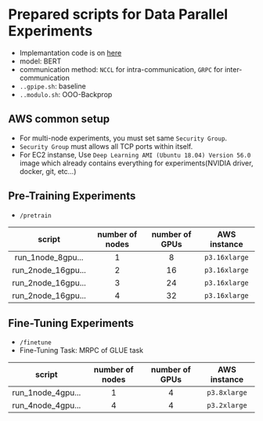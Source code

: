 # Prepared scripts for Data Parallel Experiments

- Implemantation code is on [here](expr/pipe_par)
- model: BERT
- communication method: `NCCL` for intra-communication, `GRPC` for inter-communication
- `..gpipe.sh`: baseline
- `..modulo.sh`: OOO-Backprop

## AWS common setup
- For multi-node experiments, you must set same `Security Group`.
- `Security Group` must allows all TCP ports within itself.
- For EC2 instanse, Use `Deep Learning AMI (Ubuntu 18.04) Version 56.0` image which already contains everything for experiments(NVIDIA driver, docker, git, etc...)

## Pre-Training Experiments

- `/pretrain`

| script | number of nodes | number of GPUs | AWS instance |
|:---:|:---:|:---:|:---:|
| run_1node_8gpu... | 1 | 8 | `p3.16xlarge` |
| run_2node_16gpu... | 2 | 16 | `p3.16xlarge` |
| run_2node_16gpu... | 3 | 24 | `p3.16xlarge` |
| run_2node_16gpu... | 4 | 32 | `p3.16xlarge` |



## Fine-Tuning Experiments

- `/finetune`
- Fine-Tuning Task: MRPC of GLUE task

| script | number of nodes | number of GPUs | AWS instance |
|:---:|:---:|:---:|:---:|
| run_1node_4gpu... | 1 | 4 | `p3.8xlarge` |
| run_4node_4gpu... | 4 | 4 | `p3.2xlarge` |
